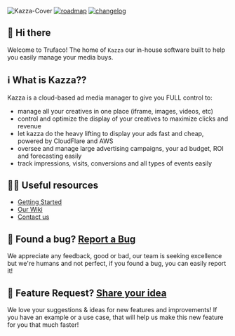![Kazza-Cover](https://user-images.githubusercontent.com/7132783/199223419-d1bd3484-a304-4cba-8013-cf7d61b63e2a.png)
[![roadmap](https://user-images.githubusercontent.com/7132783/199229748-e52d7b26-70d3-434e-bdae-5b31c8c17f5d.png)](https://github.com/orgs/trufaco/projects/2) [![changelog](https://user-images.githubusercontent.com/7132783/199230556-e4c46f23-f146-4780-b40f-6dde456f3171.png)](https://github.com/trufaco/kazza-roadmap/discussions/categories/announcements)


## 👋 Hi there

Welcome to Trufaco! The home of `Kazza` our in-house software built to help you easily manage your media buys. 

## ℹ️ What is Kazza??

Kazza is a cloud-based ad media manager to give you FULL control to:

- manage all your creatives in one place (iframe, images, videos, etc)
- control and optimize the display of your creatives to maximize clicks and revenue
- let kazza do the heavy lifting to display your ads fast and cheap, powered by CloudFlare and AWS
- oversee and manage large advertising campaigns, your ad budget, ROI and forecasting easily
- track impressions, visits, conversions and all types of events easily

## 👩‍💻 Useful resources

- [Getting Started](https://www.kazza.com/)
- [Our Wiki](https://github.com/trufaco/kazza-roadmap/wiki)
- [Contact us](mailto:go@kazza.com)

## 🐞 Found a bug? [Report a Bug](https://github.com/trufaco/kazza-roadmap/issues/new/choose)

We appreciate any feedback, good or bad, our team is seeking excellence but we're humans and not perfect, if you found a bug, you can easily report it!

## 🚀 Feature Request? [Share your idea](https://github.com/trufaco/kazza-roadmap/issues/new/choose)
We love your suggestions & ideas for new features and improvements! If you have an example or a use case, that will help us make this new feature for you that much faster!

<!--

**Here are some ideas to get you started:**

🙋‍♀️ A short introduction - what is your organization all about?
🌈 Contribution guidelines - how can the community get involved?
👩‍💻 Useful resources - where can the community find your docs? Is there anything else the community should know?
🍿 Fun facts - what does your team eat for breakfast?
🧙 Remember, you can do mighty things with the power of [Markdown](https://docs.github.com/github/writing-on-github/getting-started-with-writing-and-formatting-on-github/basic-writing-and-formatting-syntax)
-->
